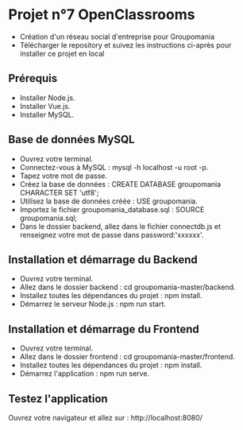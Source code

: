 # Projet n°7 OpenClassrooms
- Création d'un réseau social d'entreprise pour Groupomania
- Télécharger le repository et suivez les instructions ci-après pour installer ce projet en local

## Prérequis
- Installer Node.js. 
- Installer Vue.js. 
- Installer MySQL. 

## Base de données MySQL
- Ouvrez votre terminal. 
- Connectez-vous à MySQL : mysql -h localhost -u root -p. 
- Tapez votre mot de passe. 
- Créez la base de données : CREATE DATABASE groupomania CHARACTER SET 'utf8';  
- Utilisez la base de données créée : USE groupomania. 
- Importez le fichier groupomania_database.sql : SOURCE groupomania.sql;  
- Dans le dossier backend, allez dans le fichier connectdb.js et renseignez votre mot de passe dans password:'xxxxxx'. 

## Installation et démarrage du Backend
- Ouvrez votre terminal. 
- Allez dans le dossier backend : cd groupomania-master/backend. 
- Installez toutes les dépendances du projet : npm install. 
- Démarrez le serveur Node.js : npm run start. 

## Installation et démarrage du Frontend
- Ouvrez votre terminal. 
- Allez dans le dossier frontend : cd groupomania-master/frontend. 
- Installez toutes les dépendances du projet : npm install. 
- Démarrez l'application : npm run serve. 

## Testez l'application
Ouvrez votre navigateur et allez sur : http://localhost:8080/
